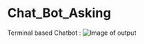 # Chat_Bot_Asking
Terminal based Chatbot :
![Image of output]([[Chatbot-Asking/chatbot.png](https://github.com/Mdhosenzisad/Chat_Bot_Asking/blob/main/Chatbot-Asking/chatbot.png)https://github.com/Mdhosenzisad/Chat_Bot_Asking/blob/main/Chatbot-Asking/chatbot.png])
